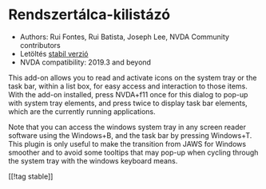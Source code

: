 # Rendszertálca-kilistázó #

*   Authors: Rui Fontes, Rui Batista, Joseph Lee, NVDA Community
    contributors
*   Letöltés [stabil verzió][1]
*   NVDA compatibility: 2019.3 and beyond

This add-on allows you to read and activate icons on the system tray or the
task bar, within a list box, for easy access and interaction to those
items. With the add-on installed, press NVDA+f11 once for this dialog to
pop-up with system tray elements, and press twice to display task bar
elements, which are the currently running applications.

Note that you can access the windows system tray in any screen reader
software using the Windows+B, and the task bar by pressing Windows+T. This
plugin is only useful to make the transition from JAWS for Windows smoother
and to avoid some tooltips that may pop-up when cycling through the system
tray with the windows keyboard means.

[[!tag stable]]

[1]: https://github.com/ruifontes/systrayList/releases/download/2023.09.18/systrayList-2023.09.18.nvda-addon
